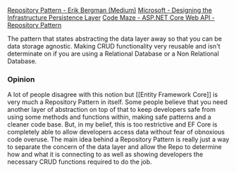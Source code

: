 [Repository Pattern - Erik Bergman (Medium)](https://medium.com/@pererikbergman/repository-design-pattern-e28c0f3e4a30)
[Microsoft - Designing the Infrastructure Persistence Layer](https://learn.microsoft.com/en-us/dotnet/architecture/microservices/microservice-ddd-cqrs-patterns/infrastructure-persistence-layer-design)
[Code Maze - ASP.NET Core Web API - Repository Pattern](https://code-maze.com/net-core-web-development-part4/)

The pattern that states abstracting the data layer away so that you can be data storage agnostic. Making CRUD functionality very reusable and isn't determinate on if you are using a Relational Database or a Non Relational Database. 

### Opinion 
A lot of people disagree with this notion but [[Entity Framework Core]] is very much a Repository Pattern in itself. Some people believe that you need another layer of abstraction on top of that to keep developers safe from using some methods and functions within, making safe patterns and a cleaner code base. But, in my belief, this is too restrictive and EF Core is completely able to allow developers access data without fear of obnoxious code overuse. The main idea behind a Repository Pattern is really just a way to separate the concern of the data layer and allow the Repo to determine how and what it is connecting to as well as showing developers the necessary CRUD functions required to do the job.
